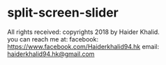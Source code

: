 # split-screen-slider<br>
All rights received: copyrights 2018 by Haider Khalid.
<br>
you can reach me at:
facebook: https://www.facebook.com/Haiderkhalid94.hk
email: haiderkhalid94.hk@gmail.com
